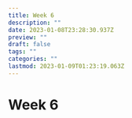 ```yaml
---
title: Week 6
description: ""
date: 2023-01-08T23:28:30.937Z
preview: ""
draft: false
tags: ""
categories: ""
lastmod: 2023-01-09T01:23:19.063Z
---
```

# Week 6
